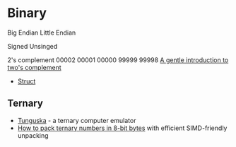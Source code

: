 Binary
======

Big Endian
Little Endian

Signed
Unsinged

2's complement
00002
00001
00000
99999
99998
[A gentle introduction to two's complement](https://imapenguin.com/2023/11/a-gentle-introduction-to-twos-complement/)

* [Struct](https://docs.python.org/3/library/struct.html)


Ternary
-------

* [Tunguska](http://tunguska.sourceforge.net/about.html) - a ternary computer emulator
* [How to pack ternary numbers in 8-bit bytes](https://compilade.net/blog/ternary-packing) with efficient SIMD-friendly unpacking

